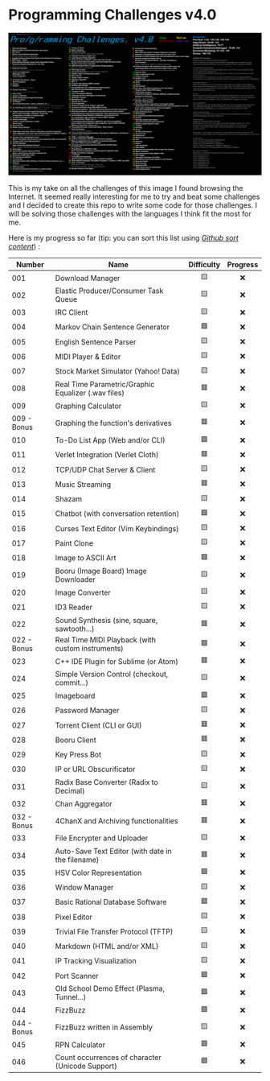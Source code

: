 # Programming Challenges v4.0

![Image showing all the 145 challenges](Images/challenges.png)   

This is my take on all the challenges of this image I found browsing the Internet. It seemed really interesting for me to try and beat some challenges and I decided to create this repo to write some code for those challenges. I will be solving those challenges with the languages I think fit the most for me.

Here is my progress so far (tip: you can sort this list using *[Github sort content](https://github.com/Mottie/GitHub-userscripts/wiki/GitHub-sort-content)*) :  
    
| Number      | Name                                                | Difficulty | Progress |
|-------------|-----------------------------------------------------| :--------: | :------: |
| 001         | Download Manager                                    |     🟨     |    ❌    |
| 002         | Elastic Producer/Consumer Task Queue                |     🟨     |    ❌    |
| 003         | IRC Client                                          |     🟨     |    ❌    |
| 004         | Markov Chain Sentence Generator                     |     🟩     |    ❌    |
| 005         | English Sentence Parser                             |     🟨     |    ❌    |
| 006         | MIDI Player & Editor                                |     🟨     |    ❌    |
| 007         | Stock Market Simulator (Yahoo! Data)                |     🟨     |    ❌    |
| 008         | Real Time Parametric/Graphic Equalizer (.wav files) |     🟥     |    ❌    |
| 009         | Graphing Calculator                                 |     🟨     |    ❌    |
| 009 - Bonus | Graphing the function's derivatives                 |     🟥     |    ❌    |
| 010         | To-Do List App (Web and/or CLI)                     |     🟩     |    ❌    |
| 011         | Verlet Integration (Verlet Cloth)                   |     🟥     |    ❌    |
| 012         | TCP/UDP Chat Server & Client                        |     🟨     |    ❌    |
| 013         | Music Streaming                                     |     🟥     |    ❌    |
| 014         | Shazam                                              |     🟨     |    ❌    |
| 015         | Chatbot (with conversation retention)               |     🟩     |    ❌    |
| 016         | Curses Text Editor (Vim Keybindings)                |     🟨     |    ❌    |
| 017         | Paint Clone                                         |     🟨     |    ❌    |
| 018         | Image to ASCII Art                                  |     🟩     |    ❌    |
| 019         | Booru (Image Board) Image Downloader                |     🟨     |    ❌    |
| 020         | Image Converter                                     |     🟨     |    ❌    |
| 021         | ID3 Reader                                          |     🟨     |    ❌    |
| 022         | Sound Synthesis (sine, square, sawtooth...)         |     🟥     |    ❌    |
| 022 - Bonus | Real Time MIDI Playback (with custom instruments)   |     ​🟪     |    ❌    |
| 023         | C++ IDE Plugin for Sublime (or Atom)                |     🟥     |    ❌    |
| 024         | Simple Version Control (checkout, commit...)        |     🟨     |    ❌    |
| 025         | Imageboard                                          |     🟩     |    ❌    |
| 026         | Password Manager                                    |     🟨     |    ❌    |
| 027         | Torrent Client (CLI or GUI)                         |     🟥     |    ❌    |
| 028         | Booru Client                                        |     🟥     |    ❌    |
| 029         | Key Press Bot                                       |     🟨     |    ❌    |
| 030         | IP or URL Obscurificator                            |     🟨     |    ❌    |
| 031         | Radix Base Converter (Radix to Decimal)             |     🟨     |    ❌    |
| 032         | Chan Aggregator                                     |     🟥     |    ❌    |
| 032 - Bonus | 4ChanX and Archiving functionalities                |     🟥     |    ❌    |
| 033         | File Encrypter and Uploader                         |     🟨     |    ❌    |
| 034         | Auto-Save Text Editor (with date in the filename)   |     🟥     |    ❌    |
| 035         | HSV Color Representation                            |     🟩     |    ❌    |
| 036         | Window Manager                                      |     🟨     |    ❌    |
| 037         | Basic Rational Database Software                    |     ​🟪     |    ❌    |
| 038         | Pixel Editor                                        |     🟨     |    ❌    |
| 039         | Trivial File Transfer Protocol (TFTP)               |     🟨     |    ❌    |
| 040         | Markdown (HTML and/or XML)                          |     🟨     |    ❌    |
| 041         | IP Tracking Visualization                           |     🟨     |    ❌    |
| 042         | Port Scanner                                        |     🟩     |    ❌    |
| 043         | Old School Demo Effect (Plasma, Tunnel...)          |     🟩     |    ❌    |
| 044         | FizzBuzz                                            |     🟩     |    ❌    |
| 044 - Bonus | FizzBuzz written in Assembly                        |     🟨     |    ❌    |
| 045         | RPN Calculator                                      |     🟩     |    ❌    |
| 046         | Count occurrences of character (Unicode Support)    |     🟩     |    ❌    |

